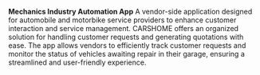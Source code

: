 **Mechanics Industry Automation App**
A vendor-side application designed for automobile and motorbike service providers to enhance customer interaction and service management. CARSHOME offers an organized solution for handling customer requests and generating quotations with ease. The app allows vendors to efficiently track customer requests and monitor the status of vehicles awaiting repair in their garage, ensuring a streamlined and user-friendly experience.

